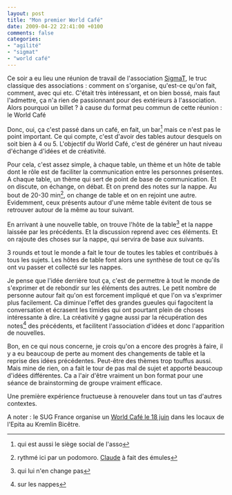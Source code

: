 ```yaml
---
layout: post
title: "Mon premier World Café"
date: 2009-04-22 22:41:00 +0100
comments: false
categories: 
- "agilité"
- "sigmat"
- "world café"
---
```

Ce soir a eu lieu une réunion de travail de l'association [SigmaT](http://www.sigmat.fr), le truc classique des associations : comment on s'organise, qu'est-ce qu'on fait, comment, avec qui etc. C'était très intéressant, et on  bien bossé, mais faut l'admettre, ça n'a rien de passionnant pour des extérieurs à l'association.
Alors pourquoi un billet ? à cause du format peu commun de cette réunion : le World Café


Donc, oui, ça c'est passé dans un café, en fait, un bar[^1] mais ce n'est pas le point important.
Ce qui compte, c'est d'avoir des tables autour desquels on soit bien à 4 ou 5. L'objectif du World Café, c'est de générer un haut niveau d'échange d'idées et de créativité.

Pour cela, c'est assez simple, à chaque table, un thème et un hôte de table dont le rôle est de faciliter la communication entre les personnes présentes. A chaque table, un thème qui sert de point de base de communication. Et on discute, on échange, on débat. Et on prend des notes sur la nappe. 
Au bout de 20-30 min[^2], on change de table et on en rejoint une autre.
Evidemment, ceux présents autour d'une même table évitent de tous se retrouver autour de la même au tour suivant.

En arrivant à une nouvelle table, on trouve l'hôte de la table[^3] et la nappe laissée par les précédents.
Et la discussion reprend avec ces éléments. Et on rajoute des choses sur la nappe, qui servira de base aux suivants.

3 rounds et tout le monde a fait le tour de toutes les tables et contribués à tous les sujets. Les hôtes de table font alors une synthèse de tout ce qu'ils ont vu passer et collecté sur les nappes.

Je pense que l'idée derrière tout ça, c'est de permettre à tout le monde de s'exprimer et de rebondir sur les éléments des autres. Le petit nombre de personne autour fait qu'on est forcement impliqué et que l'on va s'exprimer plus facilement. Ca diminue l'effet des grandes gueules qui fagocitent la conversation et écrasent les timides qui ont pourtant plein de choses intéressante à dire.
La créativité y gagne aussi par la récupération des notes[^4] des précédents, et facilitent l'association d'idées et donc l'apparition de nouvelles.

Bon, en ce qui nous concerne, je crois qu'on a encore des progrès à faire, il y a eu beaucoup de perte au moment des changements de table et la reprise des idées précédentes. 
Peut-être des thèmes trop touffus aussi. Mais mine de rien, on a fait le tour de pas mal de sujet et apporté beaucoup d'idées différentes. Ca a l'air d'être vraiment un bon format pour une séance de brainstorming de groupe vraiment efficace.

Une première expérience fructueuse à renouveler dans tout un tas d'autres contextes.

A noter : le SUG France organise un [World Café le 18 juin](http://wiki.frenchsug.org/display/FRSUG/Events) dans les locaux de l'Epita au Kremlin Bicêtre.


[^1]: qui est aussi le siège social de l'asso
[^2]: rythmé ici par un podomoro. [Claude](http://www.aubryconseil.com/post/Un-pomodoro%2C-des-pomodori) à fait des émules
[^3]: qui lui n'en change pas
[^4]: sur les nappes
